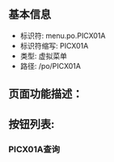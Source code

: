 
## 基本信息

- 标识符: menu.po.PICX01A
- 标识符缩写: PICX01A
- 类型: 虚拟菜单
- 路径: /po/PICX01A

## 页面功能描述：





## 按钮列表:


### PICX01A查询


